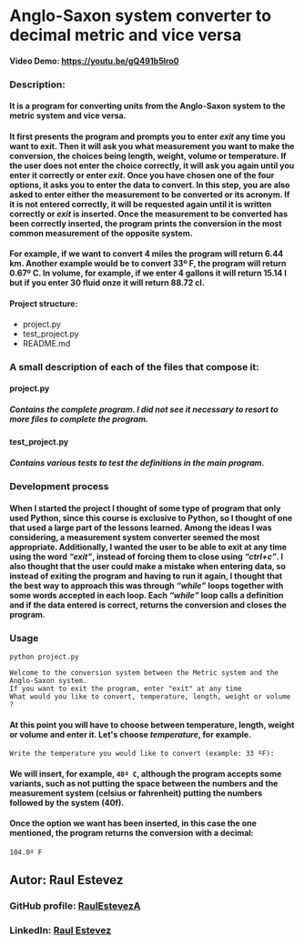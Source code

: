 # Anglo-Saxon system converter to decimal metric and vice versa
#### Video Demo:  <https://youtu.be/gQ491b5lro0>
### __Description:__
#### It is a program for converting units from the Anglo-Saxon system to the metric system and vice versa.
#### It first presents the program and prompts you to enter *exit* any time you want to exit. Then it will ask you what measurement you want to make the conversion, the choices being length, weight, volume or temperature. If the user does not enter the choice correctly, it will ask you again until you enter it correctly or enter *exit*. Once you have chosen one of the four options, it asks you to enter the data to convert. In this step, you are also asked to enter either the measurement to be converted or its acronym. If it is not entered correctly, it will be requested again until it is written correctly or *exit* is inserted. Once the measurement to be converted has been correctly inserted, the program prints the conversion in the most common measurement of the opposite system.
#### For example, if we want to convert **4 miles** the program will return **6.44 km**. Another example would be to convert **33º F**, the program will return **0.67º C**. In volume, for example, if we enter **4 gallons** it will return **15.14 l** but if you enter **30 fluid onze** it will return **88.72 cl**.
#### Project structure:
- project.py
- test_project.py
- README.md
### A small description of each of the files that compose it:
#### project.py
##### Contains the complete program. I did not see it necessary to resort to more files to complete the program.
#### test_project.py
##### Contains various tests to test the definitions in the main program.
### __Development process__
#### When I started the project I thought of some type of program that only used Python, since this course is exclusive to Python, so I thought of one that used a large part of the lessons learned. Among the ideas I was considering, a measurement system converter seemed the most appropriate. Additionally, I wanted the user to be able to exit at any time using the word *“exit”*, instead of forcing them to close using *“ctrl+c”*. I also thought that the user could make a mistake when entering data, so instead of exiting the program and having to run it again, I thought that the best way to approach this was through *“while”* loops together with some words accepted in each loop. Each *“while”* loop calls a definition and if the data entered is correct, returns the conversion and closes the program.
### __Usage__
```python project.py```
```
Welcome to the conversion system between the Metric system and the Anglo-Saxon system.
If you want to exit the program, enter "exit" at any time
What would you like to convert, temperature, length, weight or volume ?
```
#### At this point you will have to choose between temperature, length, weight or volume and enter it. Let's choose *temperature*, for example.
```
Write the temperature you would like to convert (example: 33 ºF):
```
#### We will insert, for example, `40º C`, although the program accepts some variants, such as not putting the space between the numbers and the measurement system (celsius or fahrenheit) putting the numbers followed by the system (40f).
#### Once the option we want has been inserted, in this case the one mentioned, the program returns the conversion with a decimal:
```
104.0º F
```
## Autor: Raul Estevez
### GitHub profile: [RaulEstevezA](https://github.com/RaulEstevezA)
### LinkedIn: [Raul Estevez](https://www.linkedin.com/in/raul-estevez-abella-9a2a1687/)
